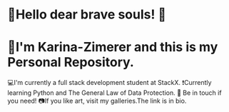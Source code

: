 # :purple_heart:Hello dear brave souls! :purple_heart:
# :raising_hand:I'm Karina-Zimerer and this is my Personal Repository.

:computer:I'm  currently a full stack development student at StackX.
:exclamation:Currently learning Python and The General Law of Data Protection.
:love_letter: Be in touch if you need!
:camera:If you like art, visit my galleries.The link is in bio.
